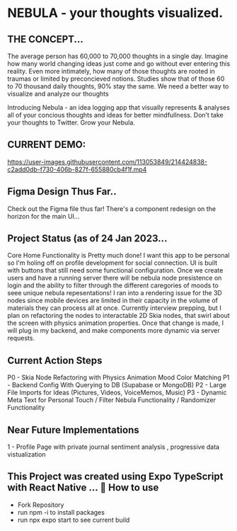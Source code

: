 # NEBULA - your thoughts visualized.

## THE CONCEPT...

The average person has 60,000 to 70,000 thoughts in a single day. Imagine how many world changing ideas just come and go without ever entering this reality. Even more intimately, how many of those thoughts are rooted in traumas or limited by preconcieved notions. Studies show that of those 60 to 70 thousand daily thoughts, 90%  stay the same. We need a better way to visualize and analyze our thoughts 

Introducing Nebula - an idea logging app that visually represents & analyses all of your concious thoughts and ideas for better mindfullness. Don’t take your thoughts to Twitter. Grow your Nebula.  

## CURRENT DEMO:

https://user-images.githubusercontent.com/113053849/214424838-c2add0db-f730-406b-827f-655880cb4f1f.mp4

## Figma Design Thus Far.. 

Check out the Figma file thus far! There's a component redesign on the horizon for the main UI...

## Project Status (as of 24 Jan 2023... 

Core Home Functionality is Pretty much done! I want this app to be personal so I'm holing off on profile development for social connection. UI is built with buttons that still need some functional configuration. Once we create users and have a running server there will be nebula node presistence on login and the ability to filter through the different caregories of moods to seee unique nebula repesentations! I ran into a rendering issue for the 3D nodes since mobile devices are limited in their capacity in the volume of materials they can process all at once. Currently interview prepping, but I plan on refactoring the nodes to interactable 2D Skia nodes, that swirl about the screen with physics animation properties. Once that change is made, I will plug in my backend, and make components more dynamic via server requests.

## Current Action Steps

P0 - Skia Node Refactoring with Physics Animation Mood Color Matching
P1 - Backend Config With Querying to DB (Supabase or MongoDB)
P2 - Large File Imports for Ideas (Pictures, Videos, VoiceMemos, Music)
P3 - Dynamic Meta Text for Personal Touch / Filter Nebula Functionality / Randomizer Functionality

## Near Future Implementations

1 - Profile Page with private journal sentiment analysis , progressive data vistualization

## This Project was created using Expo TypeScript with React Native ... 🚀 How to use

- Fork Repository 
- run npm -i to install packages 
- run npx expo start to see current build



